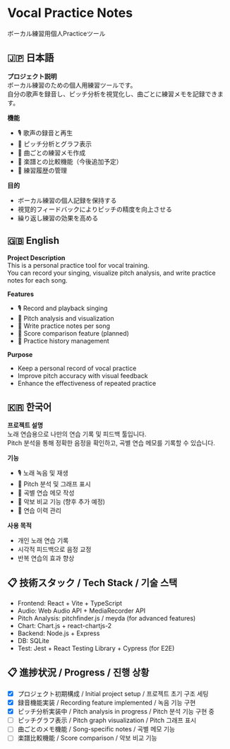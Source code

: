 
# Vocal Practice Notes  
ボーカル練習用個人Practiceツール

## 🇯🇵 日本語

**プロジェクト説明**  
ボーカル練習のための個人用練習ツールです。  
自分の歌声を録音し、ピッチ分析を視覚化し、曲ごとに練習メモを記録できます。

**機能**  
- 🎙️ 歌声の録音と再生
- 🎼 ピッチ分析とグラフ表示
- 📝 曲ごとの練習メモ作成
- 🎻 楽譜との比較機能（今後追加予定）
- 🎹 練習履歴の管理

**目的**  
- ボーカル練習の個人記録を保持する  
- 視覚的フィードバックによりピッチの精度を向上させる  
- 繰り返し練習の効果を高める

## 🇬🇧 English

**Project Description**  
This is a personal practice tool for vocal training.  
You can record your singing, visualize pitch analysis, and write practice notes for each song.

**Features**  
- 🎙️ Record and playback singing
- 🎼 Pitch analysis and visualization
- 📝 Write practice notes per song
- 🎻 Score comparison feature (planned)
- 🎹 Practice history management

**Purpose**  
- Keep a personal record of vocal practice  
- Improve pitch accuracy with visual feedback  
- Enhance the effectiveness of repeated practice

## 🇰🇷 한국어

**프로젝트 설명**  
노래 연습용으로 나만의 연습 기록 및 피드백 툴입니다.  
Pitch 분석을 통해 정확한 음정을 확인하고, 곡별 연습 메모를 기록할 수 있습니다.

**기능**  
- 🎙️ 노래 녹음 및 재생
- 🎼 Pitch 분석 및 그래프 표시
- 📝 곡별 연습 메모 작성
- 🎻 악보 비교 기능 (향후 추가 예정)
- 🎹 연습 이력 관리

**사용 목적**  
- 개인 노래 연습 기록  
- 시각적 피드백으로 음정 교정  
- 반복 연습의 효과 향상

## 📋 技術スタック / Tech Stack / 기술 스택

- Frontend: React + Vite + TypeScript
- Audio: Web Audio API + MediaRecorder API
- Pitch Analysis: pitchfinder.js / meyda (for advanced features)
- Chart: Chart.js + react-chartjs-2
- Backend: Node.js + Express
- DB: SQLite
- Test: Jest + React Testing Library + Cypress (for E2E)

## 📋 進捗状況 / Progress / 진행 상황

- [x] プロジェクト初期構成 / Initial project setup / 프로젝트 초기 구조 세팅
- [x] 録音機能実装 / Recording feature implemented / 녹음 기능 구현
- [x] ピッチ分析実装中 / Pitch analysis in progress / Pitch 분석 기능 구현 중
- [ ] ピッチグラフ表示 / Pitch graph visualization / Pitch 그래프 표시
- [ ] 曲ごとのメモ機能 / Song-specific notes / 곡별 메모 기능
- [ ] 楽譜比較機能 / Score comparison / 악보 비교 기능
